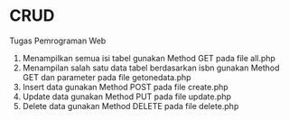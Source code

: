 # CRUD
Tugas Pemrograman Web

1. Menampilkan semua isi tabel gunakan Method GET pada file all.php
2. Menampilan salah satu data tabel berdasarkan isbn gunakan Method GET dan parameter pada file getonedata.php
3. Insert data gunakan Method POST pada file create.php
4. Update data gunakan Method PUT pada file update.php
5. Delete data gunakan Method DELETE pada file delete.php
